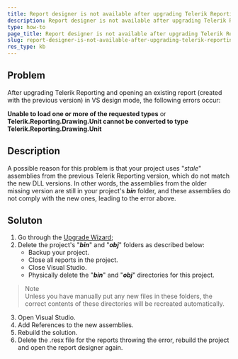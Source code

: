 ```yaml
---
title: Report designer is not available after upgrading Telerik Reporting
description: Report designer is not available after upgrading Telerik Reporting.
type: how-to
page_title: Report designer is not available after upgrading Telerik Reporting
slug: report-designer-is-not-available-after-upgrading-telerik-reporting
res_type: kb
---  
```

   
## Problem
After upgrading Telerik Reporting and opening an existing report (created with the previous version) in VS design mode, the following errors occur:
 
**Unable to load one or more of the requested types** or **Telerik.Reporting.Drawing.Unit cannot be converted to type Telerik.Reporting.Drawing.Unit**  
   
 ## Description  
 A possible reason for this problem is that your project uses "*stale*" assemblies from the previous Telerik Reporting version, which do not match the new DLL versions. In other words, the assemblies from the older missing version are still in your project's ***bin*** folder, and these assemblies do not comply with the new ones, leading to the error above.   
   
 ## Soluton
 
 1. Go through the [Upgrade Wizard](../ui-upgrade-wizard);
 2. Delete the project's "***bin***" and "***obj***" folders as described below:
    - Backup your project.
    - Close all reports in the project.
    - Close Visual Studio.
    - Physically delete the "***bin***" and "***obj***" directories for this project.  
 > Note 
 > <br>
 > Unless you have manually put any new files in these folders, the correct contents of these directories will be recreated automatically.
 3. Open Visual Studio.
 4. Add References to the new assemblies.
 5. Rebuild the solution.
 6. Delete the .resx file for the reports throwing the error, rebuild the project and open the report designer again.
